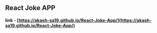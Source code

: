 ## React Joke APP

#### link - [https://akash-sa19.github.io/React-Joke-App/](https://akash-sa19.github.io/React-Joke-App/)



